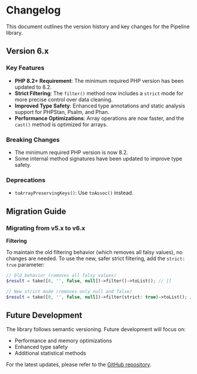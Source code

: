 # Changelog

This document outlines the version history and key changes for the Pipeline library.

## Version 6.x

### Key Features

-   **PHP 8.2+ Requirement**: The minimum required PHP version has been updated to 8.2.
-   **Strict Filtering**: The `filter()` method now includes a `strict` mode for more precise control over data cleaning.
-   **Improved Type Safety**: Enhanced type annotations and static analysis support for PHPStan, Psalm, and Phan.
-   **Performance Optimizations**: Array operations are now faster, and the `cast()` method is optimized for arrays.

### Breaking Changes

-   The minimum required PHP version is now 8.2.
-   Some internal method signatures have been updated to improve type safety.

### Deprecations

-   `toArrayPreservingKeys()`: Use `toAssoc()` instead.

## Migration Guide

### Migrating from v5.x to v6.x

**Filtering**

To maintain the old filtering behavior (which removes all falsy values), no changes are needed. To use the new, safer strict filtering, add the `strict: true` parameter:

```php
// Old behavior (removes all falsy values)
$result = take([0, '', false, null])->filter()->toList(); // []

// New strict mode (removes only null and false)
$result = take([0, '', false, null])->filter(strict: true)->toList(); // [0, '']
```

## Future Development

The library follows semantic versioning. Future development will focus on:

-   Performance and memory optimizations
-   Enhanced type safety
-   Additional statistical methods

For the latest updates, please refer to the [GitHub repository](https://github.com/sanmai/pipeline).
